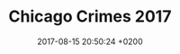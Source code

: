 ---
layout: map
title:  "Chicago Crimes 2017"
date:   2017-08-15 20:50:24 +0200
source: "https://data.world/cityofchicago/crimes-2017/workspace/file?filename=Crimes+-+2017.csv"
categories: mappe
dataset: "chicago_crimes_2017"
marker:
  icon: home
  color: red
  prefix: fa
---